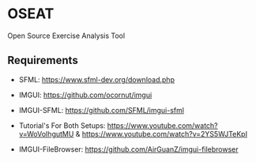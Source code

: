 # OSEAT
Open Source Exercise Analysis Tool

## Requirements

- SFML: https://www.sfml-dev.org/download.php

- IMGUI: https://github.com/ocornut/imgui

- IMGUI-SFML: https://github.com/SFML/imgui-sfml

- Tutorial's For Both Setups: https://www.youtube.com/watch?v=WoVoIhgutMU & https://www.youtube.com/watch?v=2YS5WJTeKpI

- IMGUI-FileBrowser: https://github.com/AirGuanZ/imgui-filebrowser
